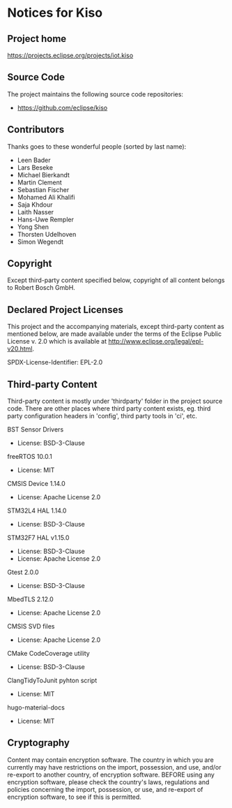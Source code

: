
# Notices for Kiso

## Project home

https://projects.eclipse.org/projects/iot.kiso

## Source Code

The project maintains the following source code repositories:

 * https://github.com/eclipse/kiso

## Contributors

Thanks goes to these wonderful people (sorted by last name):

 * Leen Bader
 * Lars Beseke
 * Michael Bierkandt
 * Martin Clement
 * Sebastian Fischer
 * Mohamed Ali Khalifi
 * Saja Khdour
 * Laith Nasser
 * Hans-Uwe Rempler
 * Yong Shen
 * Thorsten Udelhoven
 * Simon Wegendt

## Copyright

Except third-party content specified below, copyright of all content belongs to
Robert Bosch GmbH.

## Declared Project Licenses

This project and the accompanying materials, except third-party content as
mentioned below, are made available under the terms of the Eclipse Public
License v. 2.0 which is available at http://www.eclipse.org/legal/epl-v20.html.

SPDX-License-Identifier: EPL-2.0

## Third-party Content

Third-party content is mostly under 'thirdparty' folder in the project source
code. There are other places where third party content exists, eg. third party
configuration headers in 'config', third party tools in 'ci', etc.

BST Sensor Drivers

 * License: BSD-3-Clause

freeRTOS 10.0.1

 * License: MIT

CMSIS Device 1.14.0

 * License: Apache License 2.0

STM32L4 HAL 1.14.0

 * License: BSD-3-Clause

STM32F7 HAL v1.15.0

 * License: BSD-3-Clause
 * License: Apache License 2.0

Gtest 2.0.0

 * License: BSD-3-Clause

MbedTLS 2.12.0

 * License: Apache License 2.0

CMSIS SVD files

 * License: Apache License 2.0
 
CMake CodeCoverage utility
 
 * License: BSD-3-Clause
 
ClangTidyToJunit pyhton script
 
 * License: MIT

hugo-material-docs

 * License: MIT

## Cryptography

Content may contain encryption software. The country in which you are currently
may have restrictions on the import, possession, and use, and/or re-export to
another country, of encryption software. BEFORE using any encryption software,
please check the country's laws, regulations and policies concerning the import,
possession, or use, and re-export of encryption software, to see if this is
permitted.
